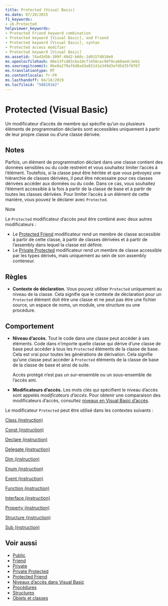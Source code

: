 ```yaml
---
title: Protected (Visual Basic)
ms.date: 07/20/2015
f1_keywords:
- vb.Protected
helpviewer_keywords:
- Protected Friend keyword combination
- Protected keyword [Visual Basic], and Friend
- Protected keyword [Visual Basic], syntax
- Protected access modifier
- Protected keyword [Visual Basic]
ms.assetid: 74ad3d56-309f-49d2-b60c-1d0157d010e8
ms.openlocfilehash: 88e13fcd03c6a10cf1450cec90f9ca60aedc3eb1
ms.sourcegitcommit: 0be8a279af6d8a43e03141e349d3efd5d35f8767
ms.translationtype: MT
ms.contentlocale: fr-FR
ms.lasthandoff: 04/18/2019
ms.locfileid: "58819162"
---
```

# <a name="protected-visual-basic"></a>Protected (Visual Basic)
Un modificateur d’accès de membre qui spécifie qu’un ou plusieurs éléments de programmation déclarés sont accessibles uniquement à partir de leur propre classe ou d’une classe dérivée.  
  
## <a name="remarks"></a>Notes  
 Parfois, un élément de programmation déclaré dans une classe contient des données sensibles ou du code restreint et vous souhaitez limiter l’accès à l’élément. Toutefois, si la classe peut être héritée et que vous prévoyez une hiérarchie de classes dérivées, il peut être nécessaire pour ces classes dérivées accéder aux données ou du code. Dans ce cas, vous souhaitez l’élément accessible à la fois à partir de la classe de base et à partir de toutes les classes dérivées. Pour limiter l’accès à un élément de cette manière, vous pouvez le déclarer avec `Protected`.  

> [!NOTE]
> Le `Protected` modificateur d’accès peut être combiné avec deux autres modificateurs :
> - Le [Protected Friend](protected-friend.md) modificateur rend un membre de classe accessible à partir de cette classe, à partir de classes dérivées et à partir de l’assembly dans lequel la classe est définie. 
> - Le [Private Protected](private-protected.md) modificateur rend un membre de classe accessible par les types dérivés, mais uniquement au sein de son assembly conteneur.
  
## <a name="rules"></a>Règles  
  
-   **Contexte de déclaration.** Vous pouvez utiliser `Protected` uniquement au niveau de la classe. Cela signifie que le contexte de déclaration pour un `Protected` élément doit être une classe et ne peut pas être une fichier source, un espace de noms, un module, une structure ou une procédure.  

## <a name="behavior"></a>Comportement  
  
-   **Niveau d’accès.** Tout le code dans une classe peut accéder à ses éléments. Code dans n’importe quelle classe qui dérive d’une classe de base peut accéder à tous les `Protected` éléments de la classe de base. Cela est vrai pour toutes les générations de dérivation. Cela signifie qu’une classe peut accéder à `Protected` éléments de la classe de base de la classe de base et ainsi de suite.  
  
     Accès protégé n’est pas un sur-ensemble ou un sous-ensemble de l’accès ami.  
  
-   **Modificateurs d’accès.** Les mots clés qui spécifient le niveau d’accès sont appelés *modificateurs d’accès*. Pour obtenir une comparaison des modificateurs d’accès, consultez [niveaux en Visual Basic d’accès](../../../visual-basic/programming-guide/language-features/declared-elements/access-levels.md).  
  
 Le modificateur `Protected` peut être utilisé dans les contextes suivants :  
  
 [Class (instruction)](../../../visual-basic/language-reference/statements/class-statement.md)  
  
 [Const (instruction)](../../../visual-basic/language-reference/statements/const-statement.md)  
  
 [Declare (instruction)](../../../visual-basic/language-reference/statements/declare-statement.md)  
  
 [Delegate (instruction)](../../../visual-basic/language-reference/statements/delegate-statement.md)  
  
 [Dim (instruction)](../../../visual-basic/language-reference/statements/dim-statement.md)  
  
 [Enum (instruction)](../../../visual-basic/language-reference/statements/enum-statement.md)  
  
 [Event (instruction)](../../../visual-basic/language-reference/statements/event-statement.md)  
  
 [Function (instruction)](../../../visual-basic/language-reference/statements/function-statement.md)  
  
 [Interface (instruction)](../../../visual-basic/language-reference/statements/interface-statement.md)  
  
 [Property (instruction)](../../../visual-basic/language-reference/statements/property-statement.md)  
  
 [Structure (instruction)](../../../visual-basic/language-reference/statements/structure-statement.md)  
  
 [Sub (instruction)](../../../visual-basic/language-reference/statements/sub-statement.md)  
  
## <a name="see-also"></a>Voir aussi

- [Public](../../../visual-basic/language-reference/modifiers/public.md)
- [Friend](../../../visual-basic/language-reference/modifiers/friend.md)
- [Private](../../../visual-basic/language-reference/modifiers/private.md)
- [Private Protected](private-protected.md)
- [Protected Friend](protected-friend.md)
- [Niveaux d’accès dans Visual Basic](../../../visual-basic/programming-guide/language-features/declared-elements/access-levels.md)
- [Procédures](../../../visual-basic/programming-guide/language-features/procedures/index.md)
- [Structures](../../../visual-basic/programming-guide/language-features/data-types/structures.md)
- [Objets et classes](../../../visual-basic/programming-guide/language-features/objects-and-classes/index.md)
